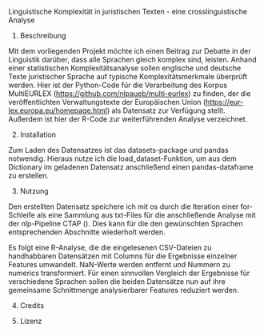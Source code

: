 Linguistische Komplexität in juristischen Texten - eine crosslinguistische Analyse

1. Beschreibung

Mit dem vorliegenden Projekt möchte ich einen Beitrag zur Debatte in der Linguistik darüber, dass alle Sprachen gleich komplex sind, leisten. 
Anhand einer statistischen Komplexitätsanalyse sollen englische und deutsche Texte juristischer Sprache auf typische Komplexitätsmerkmale überprüft werden.
Hier ist der Python-Code für die Verarbeitung des Korpus MultiEURLEX (https://github.com/nlpaueb/multi-eurlex) zu finden, der die veröffentlichten Verwaltungstexte der Europäischen Union (https://eur-lex.europa.eu/homepage.html) als Datensatz zur Verfügung stellt.
Außerdem ist hier der R-Code zur weiterführenden Analyse verzeichnet.

2. Installation

Zum Laden des Datensatzes ist das datasets-package und pandas notwendig. Hieraus nutze ich die load_dataset-Funktion, um aus dem Dictionary im geladenen Datensatz anschließend einen pandas-dataframe zu erstellen.

3. Nutzung

Den erstellten Datensatz speichere ich mit os durch die Iteration einer for-Schleife als eine Sammlung aus txt-Files für die anschließende Analyse mit der nlp-Pipeline CTAP (). Dies kann für die den gewünschten Sprachen entsprechenden Abschnitte wiederholt werden.

Es folgt eine R-Analyse, die die eingelesenen CSV-Dateien zu handhabbaren Datensätzen mit Columns für die Ergebnisse einzelner Features umwandelt. NaN-Werte werden entfernt und Nummern zu numerics transformiert. Für einen sinnvollen Vergleich der Ergebnisse für verschiedene Sprachen sollen die beiden Datensätze nun auf ihre gemeinsame Schnittmenge analysierbarer Features reduziert werden.

4. Credits



5. Lizenz

